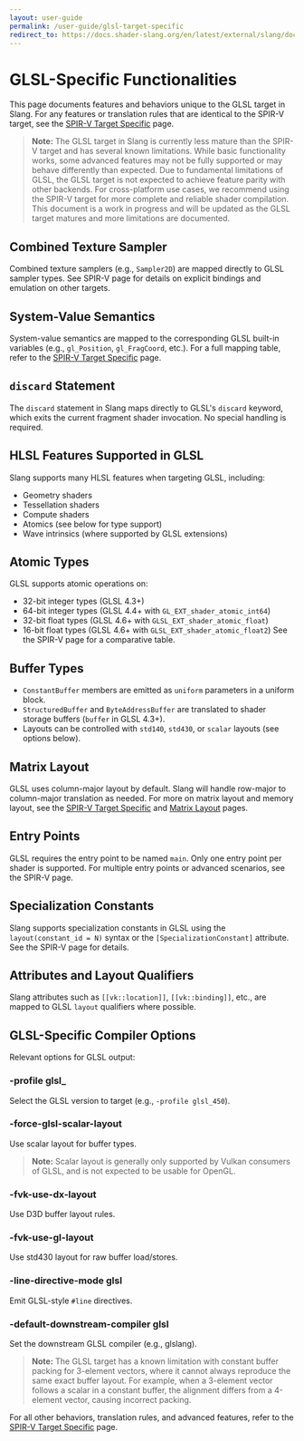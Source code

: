 ```yaml
---
layout: user-guide
permalink: /user-guide/glsl-target-specific
redirect_to: https://docs.shader-slang.org/en/latest/external/slang/docs/user-guide/a2-04-glsl-target-specific.html
---
```


# GLSL-Specific Functionalities

This page documents features and behaviors unique to the GLSL target in Slang. For any features or translation rules that are identical to the SPIR-V target, see the [SPIR-V Target Specific](./a2-01-spirv-target-specific.md) page.

> **Note:** The GLSL target in Slang is currently less mature than the SPIR-V target and has several known limitations. While basic functionality works, some advanced features may not be fully supported or may behave differently than expected. Due to fundamental limitations of GLSL, the GLSL target is not expected to achieve feature parity with other backends. For cross-platform use cases, we recommend using the SPIR-V target for more complete and reliable shader compilation. This document is a work in progress and will be updated as the GLSL target matures and more limitations are documented.

## Combined Texture Sampler

Combined texture samplers (e.g., `Sampler2D`) are mapped directly to GLSL sampler types. See SPIR-V page for details on explicit bindings and emulation on other targets.

## System-Value Semantics

System-value semantics are mapped to the corresponding GLSL built-in variables (e.g., `gl_Position`, `gl_FragCoord`, etc.). For a full mapping table, refer to the [SPIR-V Target Specific](./a2-01-spirv-target-specific.md) page.

## `discard` Statement

The `discard` statement in Slang maps directly to GLSL's `discard` keyword, which exits the current fragment shader invocation. No special handling is required.

## HLSL Features Supported in GLSL

Slang supports many HLSL features when targeting GLSL, including:
- Geometry shaders
- Tessellation shaders
- Compute shaders
- Atomics (see below for type support)
- Wave intrinsics (where supported by GLSL extensions)

## Atomic Types

GLSL supports atomic operations on:
- 32-bit integer types (GLSL 4.3+)
- 64-bit integer types (GLSL 4.4+ with `GL_EXT_shader_atomic_int64`)
- 32-bit float types (GLSL 4.6+ with `GLSL_EXT_shader_atomic_float`)
- 16-bit float types (GLSL 4.6+ with `GLSL_EXT_shader_atomic_float2`)
See the SPIR-V page for a comparative table.

## Buffer Types

- `ConstantBuffer` members are emitted as `uniform` parameters in a uniform block.
- `StructuredBuffer` and `ByteAddressBuffer` are translated to shader storage buffers (`buffer` in GLSL 4.3+).
- Layouts can be controlled with `std140`, `std430`, or `scalar` layouts (see options below).

## Matrix Layout

GLSL uses column-major layout by default. Slang will handle row-major to column-major translation as needed. For more on matrix layout and memory layout, see the [SPIR-V Target Specific](./a2-01-spirv-target-specific.md) and [Matrix Layout](./a1-01-matrix-layout.md) pages.

## Entry Points

GLSL requires the entry point to be named `main`. Only one entry point per shader is supported. For multiple entry points or advanced scenarios, see the SPIR-V page.

## Specialization Constants

Slang supports specialization constants in GLSL using the `layout(constant_id = N)` syntax or the `[SpecializationConstant]` attribute. See the SPIR-V page for details.

## Attributes and Layout Qualifiers

Slang attributes such as `[[vk::location]]`, `[[vk::binding]]`, etc., are mapped to GLSL `layout` qualifiers where possible.

## GLSL-Specific Compiler Options

Relevant options for GLSL output:

### -profile glsl_<version>
Select the GLSL version to target (e.g., `-profile glsl_450`).

### -force-glsl-scalar-layout
Use scalar layout for buffer types.

> **Note:** Scalar layout is generally only supported by Vulkan consumers of GLSL, and is not expected to be usable for OpenGL.

### -fvk-use-dx-layout
Use D3D buffer layout rules.

### -fvk-use-gl-layout
Use std430 layout for raw buffer load/stores.

### -line-directive-mode glsl
Emit GLSL-style `#line` directives.

### -default-downstream-compiler glsl <compiler>
Set the downstream GLSL compiler (e.g., glslang).

> **Note:** The GLSL target has a known limitation with constant buffer packing for 3-element vectors, where it cannot always reproduce the same exact buffer layout. For example, when a 3-element vector follows a scalar in a constant buffer, the alignment differs from a 4-element vector, causing incorrect packing.

For all other behaviors, translation rules, and advanced features, refer to the [SPIR-V Target Specific](./a2-01-spirv-target-specific.md) page.
